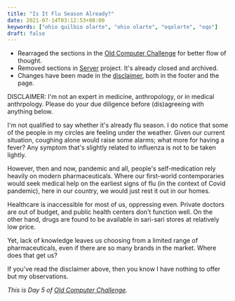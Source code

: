 ```yaml
---
title: "Is It Flu Season Already?"
date: 2021-07-14T03:12:53+08:00
keywords: ["ohio quilbio olarte", "ohio olarte", "oqolarte", "oqo"]
draft: false
---
```

- Rearraged the sections in the [Old Computer Challenge](/old-computer) for better flow of thought.
- Removed sections in [Server](/server) project.
It's already closed and archived.
- Changes have been made in the [disclaimer](/disclaimer), both in the footer and the page.

DISCLAIMER:
I'm not an expert in medicine, anthropology, or in medical anthrpology.
Please do your due diligence before (dis)agreeing with anything below.

I'm not qualified to say whether it's already flu season.
I do notice that some of the people in my circles are feeling under the weather.
Given our current situation,
coughing alone would raise some alarms;
what more for having a fever?
Any symptom that's slightly related to influenza is not to be taken lightly.

However, then and now, pandemic and all,
people's self-medication rely heavily on modern pharmaceuticals.
Where our first-world contemporaries would seek medical help on the earliest signs of flu (in the context of Covid pandemic), 
here in our country,
we would just rest it out in our homes.

Healthcare is inaccessible for most of us,
oppressing even.
Private doctors are out of budget,
and public health centers don't function well.
On the other hand,
drugs are found to be available in sari-sari stores at relatively low price.

Yet, lack of knowledge leaves us choosing from a limited range of pharmaceuticals,
even if there are so many brands in the market.
Where does that get us?

If you've read the disclaimer above,
then you know I have nothing to offer but my observations.

*This is Day 5 of [Old Computer Challenge](/old-computer).*

